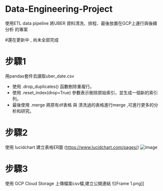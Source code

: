 # Data-Engineering-Project
 使用ETL data pipeline 將UBER 資料清洗、排程、最後放置在GCP上運行與後續分析 的專案

#還在更新中 , 尚未全部完成

# 步驟1
用pandas套件去讀取uber_date.csv
- 使用 .drop_duplicates() 函數刪除重複行。
- 使用 .reset_index(drop=True) 參數表示刪除原始索引，並生成一個新的索引列。
- 最後使用 .merge 將原有df表格 與 清洗過的表格進行merge ,可進行更多的分析和研究。

# 步驟2
使用 lucidchart  建立表格ER圖 
(https://www.lucidchart.com/pages/)
![image](https://github.com/tn00627974/Data-Engineering-Project/assets/139155210/8354e3fb-8375-4fba-925a-d33c32990923)

# 步驟3 
使用 GCP Cloud Storage 上傳檔案csv檔,建立公開連結
![[Frame 1.png]]
